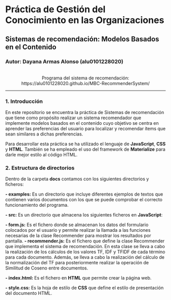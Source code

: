 # Práctica de Gestión del Conocimiento en las Organizaciones

## Sistemas de recomendación: Modelos Basados en el Contenido

### Autor: Dayana Armas Alonso (alu0101228020)

<p align="center">
  <br>
  Programa del sistema de recomendación: <ahref="https://alu0101228020.github.io/MBC-RecommenderSystem/">https://alu0101228020.github.io/MBC-RecommenderSystem/</a>
  <br>
</p>            

- - -

### 1. Introducción

En este repositorio se encuentra la práctica de Sistemas de recomendación que tiene como propósito realizar un sistema recomendador que implemente modelos basados en el contenido cuyo objetivo se centra en aprender las preferencias del usuario para localizar y recomendar ítems que sean similares a dichas preferencias.

Para desarrollar esta práctica se ha utilizado el lenguaje de **JavaScript**, **CSS** y **HTML**. También se ha empleado el uso del framework de **Materialize** para darle mejor estilo al código HTML.

### 2. Estructura de directorios

Dentro de la carpeta **docs** contamos con los siguientes directorios y ficheros:

**- examples:** Es un directorio que incluye diferentes ejemplos de textos que contienen varios documentos con los que se puede comprobar el correcto funcionamiento del programa.

**- src:** Es un directorio que almacena los siguientes ficheros en **JavaScript**:

  **- form.js:** Es el fichero donde se almacenan los datos del formulario colocados por el usuario y permite realizar la llamada a las funciones necesarias de la clase Recommender para mostrar los resultados por pantalla.
  **- recommender.js:** Es el fichero que define la clase Recommender que implementa el sistema de recomendación. En esta clase se lleva a cabo la realización de los cálculos de los valores TF, IDF y TFIDF de cada término para cada documento. Además, se lleva a cabo la realización del cálculo de la normalización del TF para posteriormente realizar la operación de Similitud de Coseno entre documentos.

**- index.html:** Es el fichero en **HTML** que permite crear la página web.

**- style.css:** Es la hoja de estilo de **CSS** que define el estilo de presentación del documento HTML.

